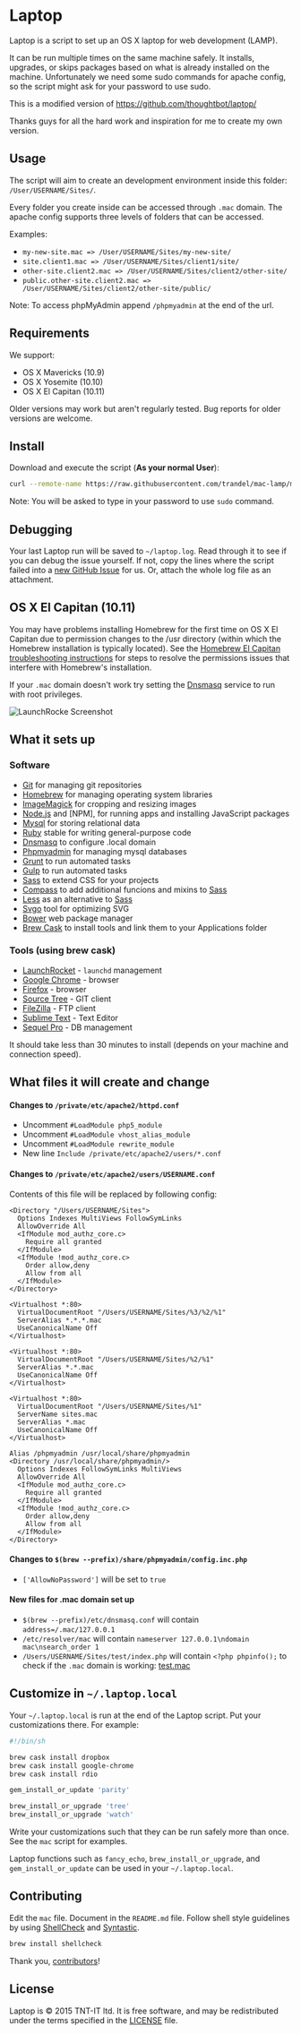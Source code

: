 Laptop
======

Laptop is a script to set up an OS X laptop for web development (LAMP).

It can be run multiple times on the same machine safely.
It installs, upgrades, or skips packages
based on what is already installed on the machine.
Unfortunately we need some sudo commands for apache config, so the script might ask for your password to use sudo.

This is a modified version of https://github.com/thoughtbot/laptop/

Thanks guys for all the hard work and inspiration for me to create my own version.

Usage
-----

The script will aim to create an development environment inside this folder:
`/User/USERNAME/Sites/`.

Every folder you create inside can be accessed through `.mac` domain.
The apache config supports three levels of folders that can be accessed.

Examples:

* `my-new-site.mac => /User/USERNAME/Sites/my-new-site/`
* `site.client1.mac => /User/USERNAME/Sites/client1/site/`
* `other-site.client2.mac => /User/USERNAME/Sites/client2/other-site/`
* `public.other-site.client2.mac => /User/USERNAME/Sites/client2/other-site/public/`

Note: To access phpMyAdmin append `/phpmyadmin` at the end of the url.

Requirements
------------

We support:

* OS X Mavericks (10.9)
* OS X Yosemite (10.10)
* OS X El Capitan (10.11)

Older versions may work but aren't regularly tested. Bug reports for older
versions are welcome.

Install
-------

Download and execute the script (**As your normal User**):

```sh
curl --remote-name https://raw.githubusercontent.com/trandel/mac-lamp/master/mac && sh mac 2>&1 | tee ~/laptop.log
```

Note: You will be asked to type in your password to use `sudo` command.


Debugging
---------

Your last Laptop run will be saved to `~/laptop.log`.
Read through it to see if you can debug the issue yourself.
If not, copy the lines where the script failed into a
[new GitHub Issue](https://github.com/trandel/mac-lamp/issues/new) for us.
Or, attach the whole log file as an attachment.

OS X El Capitan (10.11)
-----------------------

You may have problems installing Homebrew for the first time on OS X El
Capitan due to permission changes to the /usr directory (within which the Homebrew
installation is typically located). See the [Homebrew El Capitan troubleshooting instructions](https://github.com/Homebrew/homebrew/blob/master/share/doc/homebrew/El_Capitan_and_Homebrew.md)
for steps to resolve the permissions issues that interfere with Homebrew's
installation.

If your `.mac` domain doesn't work try setting the [Dnsmasq] service to run with root privileges.

![LaunchRocke Screenshot](/screenshots/launchrocket.png)

What it sets up
---------------

### Software

* [Git] for managing git repositories
* [Homebrew] for managing operating system libraries
* [ImageMagick] for cropping and resizing images
* [Node.js] and [NPM], for running apps and installing JavaScript packages
* [Mysql] for storing relational data
* [Ruby] stable for writing general-purpose code
* [Dnsmasq] to configure .local domain
* [Phpmyadmin] for managing mysql databases
* [Grunt] to run automated tasks
* [Gulp] to run automated tasks
* [Sass] to extend CSS for your projects
* [Compass] to add additional funcions and mixins to [Sass]
* [Less] as an alternative to [Sass]
* [Svgo] tool for optimizing SVG
* [Bower] web package manager
* [Brew Cask] to install tools and link them to your Applications folder

[Git]: https://git-scm.com/
[Homebrew]: http://brew.sh/
[ImageMagick]: http://www.imagemagick.org/
[Node.js]: http://nodejs.org/
[Mysql]: https://www.mysql.com/
[Ruby]: https://www.ruby-lang.org/en/
[Dnsmasq]: http://www.thekelleys.org.uk/dnsmasq/doc.html
[Phpmyadmin]: http://www.phpmyadmin.net
[Grunt]: http://gruntjs.com/
[Gulp]: http://gulpjs.com/
[Sass]: http://sass-lang.com/
[Compass]: http://compass-style.org/
[Less]: http://lesscss.org/
[Svgo]: https://github.com/svg/svgo
[Bower]: http://bower.io/
[Brew Cask]: http://caskroom.io/

### Tools (using brew cask)

* [LaunchRocket] - `launchd` management
* [Google Chrome] - browser
* [Firefox] - browser
* [Source Tree] - GIT client
* [FileZilla] - FTP client
* [Sublime Text] - Text Editor
* [Sequel Pro] - DB management

[LaunchRocket]: https://github.com/jimbojsb/launchrocket
[Google Chrome]: https://www.google.com/chrome/browser/desktop/index.html
[Firefox]: https://www.mozilla.org/en-US/firefox/desktop/
[Source Tree]: https://www.sourcetreeapp.com/
[FileZilla]: https://filezilla-project.org/
[Sublime Text]: http://www.sublimetext.com/
[Sequel Pro]: http://www.sequelpro.com/

It should take less than 30 minutes to install (depends on your machine and connection speed).

What files it will create and change
------------------------------------

#### Changes to `/private/etc/apache2/httpd.conf`
* Uncomment `#LoadModule php5_module`
* Uncomment `#LoadModule vhost_alias_module`
* Uncomment `#LoadModule rewrite_module`
* New line `Include /private/etc/apache2/users/*.conf`

#### Changes to `/private/etc/apache2/users/USERNAME.conf`
Contents of this file will be replaced by following config:
```ApacheConf
<Directory "/Users/USERNAME/Sites">
  Options Indexes MultiViews FollowSymLinks
  AllowOverride All
  <IfModule mod_authz_core.c>
    Require all granted
  </IfModule>
  <IfModule !mod_authz_core.c>
    Order allow,deny
    Allow from all
  </IfModule>
</Directory>

<Virtualhost *:80>
  VirtualDocumentRoot "/Users/USERNAME/Sites/%3/%2/%1"
  ServerAlias *.*.*.mac
  UseCanonicalName Off
</Virtualhost>

<Virtualhost *:80>
  VirtualDocumentRoot "/Users/USERNAME/Sites/%2/%1"
  ServerAlias *.*.mac
  UseCanonicalName Off
</Virtualhost>

<Virtualhost *:80>
  VirtualDocumentRoot "/Users/USERNAME/Sites/%1"
  ServerName sites.mac
  ServerAlias *.mac
  UseCanonicalName Off
</Virtualhost>

Alias /phpmyadmin /usr/local/share/phpmyadmin
<Directory /usr/local/share/phpmyadmin/>
  Options Indexes FollowSymLinks MultiViews
  AllowOverride All
  <IfModule mod_authz_core.c>
    Require all granted
  </IfModule>
  <IfModule !mod_authz_core.c>
    Order allow,deny
    Allow from all
  </IfModule>
</Directory>
```

#### Changes to `$(brew --prefix)/share/phpmyadmin/config.inc.php`
* `['AllowNoPassword']` will be set to `true`

#### New files for .mac domain set up
* `$(brew --prefix)/etc/dnsmasq.conf` will contain `address=/.mac/127.0.0.1`
* `/etc/resolver/mac` will contain `nameserver 127.0.0.1\ndomain mac\nsearch_order 1`
* `/Users/USERNAME/Sites/test/index.php` will contain `<?php phpinfo();` to check if the `.mac` domain is working: [test.mac]

[test.mac]: http://test.mac

Customize in `~/.laptop.local`
------------------------------

Your `~/.laptop.local` is run at the end of the Laptop script.
Put your customizations there.
For example:

```sh
#!/bin/sh

brew cask install dropbox
brew cask install google-chrome
brew cask install rdio

gem_install_or_update 'parity'

brew_install_or_upgrade 'tree'
brew_install_or_upgrade 'watch'
```

Write your customizations such that they can be run safely more than once.
See the `mac` script for examples.

Laptop functions such as `fancy_echo`,
`brew_install_or_upgrade`, and
`gem_install_or_update`
can be used in your `~/.laptop.local`.


Contributing
------------

Edit the `mac` file.
Document in the `README.md` file.
Follow shell style guidelines by using [ShellCheck] and [Syntastic].

```sh
brew install shellcheck
```

[ShellCheck]: http://www.shellcheck.net/about.html
[Syntastic]: https://github.com/scrooloose/syntastic

Thank you, [contributors]!

[contributors]: https://github.com/trandel/mac-lamp/graphs/contributors

License
-------

Laptop is © 2015 TNT-IT ltd.
It is free software,
and may be redistributed under the terms specified in the [LICENSE] file.

[LICENSE]: LICENSE